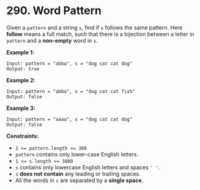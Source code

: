 # 290. Word Pattern
Given a `pattern` and a string `s`, find if `s` follows the same pattern. Here **follow** means a full match, such that there is a bijection between a letter in `pattern` and a **non-empty** word in `s`.

**Example 1:**
```
Input: pattern = "abba", s = "dog cat cat dog"
Output: true
```

**Example 2:**
```
Input: pattern = "abba", s = "dog cat cat fish"
Output: false
```

**Example 3:**
```
Input: pattern = "aaaa", s = "dog cat cat dog"
Output: false
```

**Constraints:**
- `1 <= pattern.length <= 300`
- `pattern` contains only lower-case English letters.
- `1 <= s.length <= 3000`
- `s` contains only lowercase English letters and spaces `' '`.
- `s` **does not contain** any leading or trailing spaces.
- All the words in `s` are separated by a **single space**.